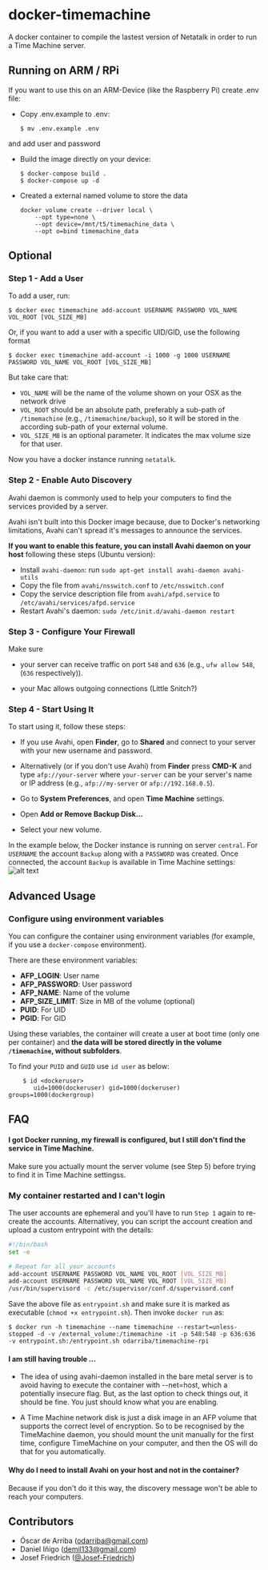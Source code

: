 # docker-timemachine
A docker container to compile the lastest version of Netatalk in order to run a Time Machine server.

## Running on ARM / RPi
If you want to use this on an ARM-Device (like the Raspberry Pi) create .env file:

- Copy .env.example to .env:
    ```
    $ mv .env.example .env
    ```
and add user and password

- Build the image directly on your device:
    ```
    $ docker-compose build .
    $ docker-compose up -d
    ```

- Created a external named volume to store the data
    ```
    docker volume create --driver local \
        --opt type=none \
        --opt device=/mnt/t5/timemachine_data \
        --opt o=bind timemachine_data
    ```

## Optional

### Step 1 - Add a User

To add a user, run:

```
$ docker exec timemachine add-account USERNAME PASSWORD VOL_NAME VOL_ROOT [VOL_SIZE_MB]
```

Or, if you want to add a user with a specific UID/GID, use the following format

```
$ docker exec timemachine add-account -i 1000 -g 1000 USERNAME PASSWORD VOL_NAME VOL_ROOT [VOL_SIZE_MB]
```

But take care that:
* `VOL_NAME` will be the name of the volume shown on your OSX as the network drive
* `VOL_ROOT` should be an absolute path, preferably a sub-path of `/timemachine` (e.g., `/timemachine/backup`), so it will be stored in the according sub-path of your external volume.
* `VOL_SIZE_MB` is an optional parameter. It indicates the max volume size for that user.

Now you have a docker instance running `netatalk`.


### Step 2 - Enable Auto Discovery

Avahi daemon is commonly used to help your computers to find the services provided by a server.

Avahi isn't built into this Docker image because, due to Docker's networking limitations, Avahi can't spread it's messages to announce the services.

**If you want to enable this feature, you can install Avahi daemon on your host** following these steps (Ubuntu version):

* Install `avahi-daemon`: run `sudo apt-get install avahi-daemon avahi-utils`
* Copy the file from `avahi/nsswitch.conf` to `/etc/nsswitch.conf`
* Copy the service description file from `avahi/afpd.service` to `/etc/avahi/services/afpd.service`
* Restart Avahi's daemon: `sudo /etc/init.d/avahi-daemon restart`


### Step 3 - Configure Your Firewall

Make sure

* your server can receive traffic on port `548` and `636` (e.g., `ufw allow 548`, (`636` respectively)).

* your Mac allows outgoing connections (Little Snitch?)



### Step 4 - Start Using It

To start using it, follow these steps:

* If you use Avahi, open **Finder**, go to **Shared** and connect to your server with your new username and password.

* Alternatively (or if you don't use Avahi) from **Finder** press **CMD-K** and type `afp://your-server` where `your-server` can be your server's name or IP address (e.g., `afp://my-server` or `afp://192.168.0.5`).

* Go to **System Preferences**, and open **Time Machine** settings.

* Open **Add or Remove Backup Disk...**

* Select your new volume.


In the example below, the Docker instance is running on server `central`. For `USERNAME` the account `Backup` along with a `PASSWORD` was created. Once connected, the account `Backup` is available in Time Machine settings:
![alt text](docs/overview.jpg "Getting Started")


## Advanced Usage

### Configure using environment variables

You can configure the container using environment variables (for example, if you use a `docker-compose` environment).

There are these environment variables:

* **AFP_LOGIN**: User name
* **AFP_PASSWORD**: User password
* **AFP_NAME**: Name of the volume
* **AFP_SIZE_LIMIT**: Size in MB of the volume (optional)
* **PUID**: For UID
* **PGID**: For GID

Using these variables, the container will create a user at boot time (only one per container) and **the data will be stored directly in the volume `/timemachine`, without subfolders**.

To find your `PUID` and `GUID` use `id user` as below:
```
    $ id <dockeruser>
       uid=1000(dockeruser) gid=1000(dockeruser)  groups=1000(dockergroup)
```

## FAQ


#### I got Docker running, my firewall is configured, but I still don't find the service in Time Machine.

Make sure you actually mount the server volume (see Step 5) before trying to find it in Time Machine settingss.


### My container restarted and I can't login

The user accounts are ephemeral and you'll have to run `Step 1` again to re-create the accounts.
Alternativey, you can script the account creation and upload a custom entrypoint with the details:

```bash
#!/bin/bash
set -e

# Repeat for all your accounts
add-account USERNAME PASSWORD VOL_NAME VOL_ROOT [VOL_SIZE_MB]
add-account USERNAME PASSWORD VOL_NAME VOL_ROOT [VOL_SIZE_MB]
/usr/bin/supervisord -c /etc/supervisor/conf.d/supervisord.conf
```

Save the above file as `entrypoint.sh` and make sure it is marked as executable (`chmod +x entrypoint.sh`). Then invoke `docker run` as:

```
$ docker run -h timemachine --name timemachine --restart=unless-stopped -d -v /external_volume:/timemachine -it -p 548:548 -p 636:636 -v entrypoint.sh:/entrypoint.sh odarriba/timemachine-rpi
```

#### I am still having trouble ...

* The idea of using avahi-daemon installed in the bare metal server is to avoid having to execute the container with --net=host, which a potentially insecure flag. But, as the last option to check things out, it should be fine. You just should know what you are enabling.

* A Time Machine network disk is just a disk image in an AFP volume that supports the correct level of encryption. So to be recognised by the TimeMachine daemon, you should mount the unit manually for the first time, configure TimeMachine on your computer, and then the OS will do that for you automatically.



#### Why do I need to install Avahi on your host and not in the container?

Because if you don't do it this way, the discovery message won't be able to reach your computers.



## Contributors

* Óscar de Arriba (odarriba@gmail.com)
* Daniel Iñigo (demil133@gmail.com)
* Josef Friedrich ([@Josef-Friedrich](https://github.com/Josef-Friedrich))
